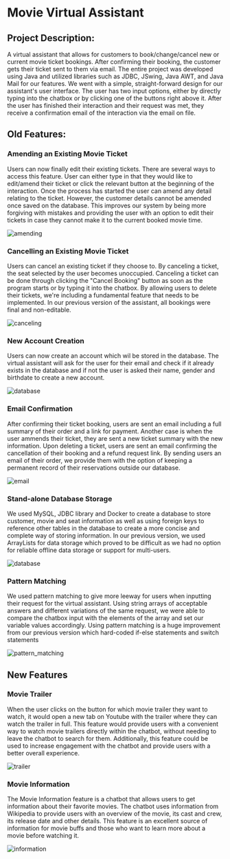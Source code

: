 
# Movie Virtual Assistant 
## Project Description:

A virtual assistant that allows for customers to book/change/cancel new or current movie ticket bookings. After confirming their booking, the customer gets their ticket sent to them via email. The entire project was developed using Java and utilized libraries such as JDBC, JSwing, Java AWT, and Java Mail for our features. We went with a simple, straight-forward design for our assistant's user interface. The user has two input options, either by directly typing into the chatbox or by clicking one of the buttons right above it. After the user has finished their interaction and their request was met, they receive a confirmation email of the interaction via the email on file.    

## Old Features: 
### Amending an Existing Movie Ticket 
Users can now finally edit their existing tickets. There are several ways to access this feature. User can either type in that they would like to edit/amend their ticket or click the relevant button at the beginning of the interaction. Once the process has started the user can amend any detail relating to the ticket. However, the customer details cannot be amended once saved on the database. This improves our system by being more forgiving with mistakes and providing the user with an option to edit their tickets in case they cannot make it to the current booked movie time.

![amending](/outputs/amend_booking.png) 
### Cancelling an Existing Movie Ticket
Users can cancel an existing ticket if they choose to. By canceling a ticket, the seat selected by the user becomes unoccupied. Canceling a ticket can be done through clicking the "Cancel Booking" button as soon as the program starts or by typing it into the chatbox. By allowing users to delete their tickets, we're including a fundamental feature that needs to be implemented. In our previous version of the assistant, all bookings were final and non-editable. 


![canceling](/outputs/delete_booking.png) 
### New Account Creation
Users can now create an account which wil be stored in the database. The virtual assistant will ask for the user for their email and check if it already exists in the database and if not the user is asked their name, gender and birthdate to create a new account. 


![database](/outputs/new_dude.png) 
### Email Confirmation
After confirming their ticket booking, users are sent an email including a full summary of their order and a link for payment. Another case is when the user ammends their ticket, they are sent a new ticket summary with the new information. Upon deleting a ticket, users are sent an email confirming the cancellation of their booking and a refund request link. By sending users an email of their order, we provide them with the option of keeping a permanent record of their reservations outside our database.

![email](/outputs/email.png)
### Stand-alone Database Storage
We used MySQL, JDBC library and Docker to create a database to store customer, movie and seat information as well as using foreign keys to reference other tables in the database to create a more concise and complete way of storing information. In our previous version, we used ArrayLists for data storage which proved to be difficult as we had no option for reliable offline data storage or support for multi-users.

![database](/outputs/database.png)
### Pattern Matching
We used pattern matching to give more leeway for users when inputting their request for the virtual assistant. Using string arrays of acceptable answers and different variations of the same request, we were able to compare the chatbox input with the elements of the array and set our variable values accordingly. Using pattern matching is a huge improvement from our previous version which hard-coded if-else statements and switch statements

![pattern_matching](/outputs/pattern_matching.png)

## New Features
### Movie Trailer
When the user clicks on the button for which movie trailer they want to watch, it would open a new tab on Youtube with the trailer where they can watch the trailer in full. This feature would provide users with a convenient way to watch movie trailers directly within the chatbot, without needing to leave the chatbot to search for them. Additionally, this feature could be used to increase engagement with the chatbot and provide users with a better overall experience.

![trailer](/outputs/Movie_Trailer.png) 

### Movie Information
The Movie Information feature is a chatbot that allows users to get information about their favorite movies. The chatbot uses information from Wikipedia to provide users with an overview of the movie, its cast and crew, its release date and other details. This feature is an excellent source of information for movie buffs and those who want to learn more about a movie before watching it.

![information](/outputs/Movie_Information.png) 
